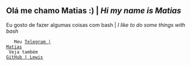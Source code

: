 <h2>Ol&aacute; me chamo Matias :) | <em>Hi my name is Matias</em></h2>

<p>
  Eu gosto de fazer algumas coisas com bash | <em>I like to do some things with bash</em>
</p>

<code>&nbsp;&nbsp;&nbsp;Meu <a href="https://t.me/medroso">Telegram | Matias</a>&nbsp;&nbsp;&nbsp;</code><br>
<code>&nbsp;Veja também <a href="https://github.com/Lewizh11">GitHub | Lewis</a></code>
